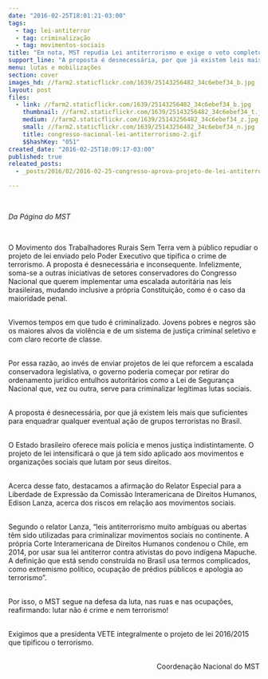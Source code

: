 ```yaml
---
date: "2016-02-25T18:01:21-03:00"
tags:
  - tag: lei-antiterror
  - tag: criminalização
  - tag: movimentos-sociais
title: "Em nota, MST repudia Lei antiterrorismo e exige o veto completo do projeto\n "
support_line: "A proposta é desnecessária, por que já existem leis mais que suficientes para enquadrar qualquer eventual ação de grupos terroristas no Brasil."
menu: lutas e mobilizações
section: cover
images_hd: //farm2.staticflickr.com/1639/25143256482_34c6ebef34_b.jpg
layout: post
files:
  - link: //farm2.staticflickr.com/1639/25143256482_34c6ebef34_b.jpg
    thumbnail: //farm2.staticflickr.com/1639/25143256482_34c6ebef34_t.jpg
    medium: //farm2.staticflickr.com/1639/25143256482_34c6ebef34_z.jpg
    small: //farm2.staticflickr.com/1639/25143256482_34c6ebef34_n.jpg
    title: congresso-nacional-lei-antiterrorismo-2.gif
    $$hashKey: "051"
created_date: "2016-02-25T18:09:17-03:00"
published: true
releated_posts:
  - _posts/2016/02/2016-02-25-congresso-aprova-projeto-de-lei-antiterrorismo.md

---
```

<p>&nbsp;</p>

<p><em>Da P&aacute;gina do MST&nbsp;</em></p>

<p>&nbsp;</p>

<p>O Movimento dos Trabalhadores Rurais Sem Terra vem &agrave; p&uacute;blico repudiar o projeto de lei enviado pelo Poder Executivo que tipifica o crime de terrorismo. A proposta &eacute; desnecess&aacute;ria e inconsequente. Infelizmente, soma-se a outras iniciativas de setores conservadores do Congresso Nacional que querem implementar uma escalada autorit&aacute;ria nas leis brasileiras, mudando inclusive a pr&oacute;pria Constitui&ccedil;&atilde;o, como &eacute; o caso da maioridade penal.&nbsp;</p>

<p><br />
Vivemos tempos em que tudo &eacute; criminalizado. Jovens pobres e negros s&atilde;o os maiores alvos da viol&ecirc;ncia e de um sistema de justi&ccedil;a criminal seletivo e com claro recorte de classe.</p>

<p><br />
Por essa raz&atilde;o, ao inv&eacute;s de enviar projetos de lei que reforcem a escalada conservadora legislativa, o governo poderia come&ccedil;ar por retirar do ordenamento jur&iacute;dico entulhos autorit&aacute;rios como a Lei de Seguran&ccedil;a Nacional que, vez ou outra, serve para criminalizar leg&iacute;timas lutas sociais.&nbsp;</p>

<p><br />
A proposta &eacute; desnecess&aacute;ria, por que j&aacute; existem leis mais que suficientes para enquadrar qualquer eventual a&ccedil;&atilde;o de grupos terroristas no Brasil.</p>

<p><br />
O Estado brasileiro oferece mais pol&iacute;cia e menos justi&ccedil;a indistintamente. O projeto de lei intensificar&aacute; o que j&aacute; tem sido aplicado aos movimentos e organiza&ccedil;&otilde;es sociais que lutam por seus direitos. &nbsp;</p>

<p><br />
Acerca desse fato, destacamos a afirma&ccedil;&atilde;o do Relator Especial para a Liberdade de Express&atilde;o da Comiss&atilde;o Interamericana de Direitos Humanos, Edison Lanza, acerca dos riscos em rela&ccedil;&atilde;o aos movimentos sociais.</p>

<p><br />
Segundo o relator Lanza, &ldquo;leis antiterrorismo muito amb&iacute;guas ou abertas t&ecirc;m sido utilizadas para criminalizar movimentos sociais no continente. A pr&oacute;pria Corte Interamericana de Direitos Humanos condenou o Chile, em 2014, por usar sua lei antiterror contra ativistas do povo ind&iacute;gena Mapuche. A defini&ccedil;&atilde;o que est&aacute; sendo constru&iacute;da no Brasil usa termos complicados, como extremismo pol&iacute;tico, ocupa&ccedil;&atilde;o de pr&eacute;dios p&uacute;blicos e apologia ao terrorismo&rdquo;.</p>

<p><br />
Por isso, o MST segue na defesa da luta, nas ruas e nas ocupa&ccedil;&otilde;es, reafirmando: lutar n&atilde;o &eacute; crime e nem terrorismo! &nbsp;</p>

<p><br />
Exigimos que a presidenta VETE integralmente o projeto de lei 2016/2015 que tipificou o terrorismo.&nbsp;<br />
&nbsp;</p>

<p style="text-align: right;">Coordena&ccedil;&atilde;o Nacional do MST<br />
&nbsp;</p>
